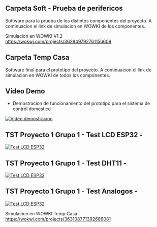 ## Carpeta Soft - Prueba de perifericos ##
Software para la prueba de los distintos componentes del proyecto.
A continuacion el link de simulacion en WOWKI de los componentes.

Simulacion en WOWKI V1.2
https://wokwi.com/projects/362849792761156609

## Carpeta Temp Casa
Software final para el prototipo del proyecto.
A continuacion el link de simulacion en WOWKI de  todos los componentes.

## Video Demo ##
* Demostracion de funcionamiento del prototipo para el sistema de control domestico 

[![Video demostracion](https://img.youtube.com/vi/uwhacIJPKPQ/0.jpg)](https://www.youtube.com/watch?v=uwhacIJPKPQ)


## TST Proyecto 1 Grupo 1 - Test LCD ESP32 - ##
[![Test LCD ESP32](https://img.youtube.com/vi/LtSzUZk8UvI/0.jpg)](https://www.youtube.com/watch?v=LtSzUZk8UvI)

## TST Proyecto 1 Grupo 1 - Test DHT11 - ##
[![Test LCD ESP32](https://img.youtube.com/vi/3hR4jL7kHw0/0.jpg)](https://www.youtube.com/watch?v=3hR4jL7kHw0)

## TST Proyecto 1 Grupo 1 - Test Analogos - ##
[![Test LCD ESP32](https://img.youtube.com/vi/13HDC6nj4kQ/0.jpg)](https://www.youtube.com/watch?v=13HDC6nj4kQ)

Simulacion en WOWKI Temp Casa
https://wokwi.com/projects/363108771392686081

